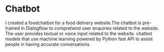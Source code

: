 # Chatbot
I created a foodchatbot for a food delivery website.The chatbot is pre-trained in Dialogflow to comprehend user enquiries related to the website. The user provides textual or voice input related to the website. chatbot models that use machine learning powered by Python fast API to assist people in having accurate conversations.
